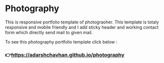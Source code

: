 # Photography
This is responsive portfolio template of photograoher. 
This template is totaly responsive and mobile friendly and I add sticky header and working contact form which directly send mail to given mail.

To see this photography portfolio template click below :
### 👉https://adarshchavhan.github.io/photography
